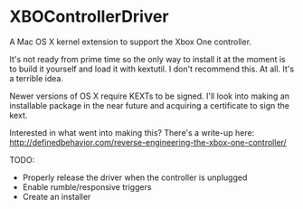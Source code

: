 XBOControllerDriver
===================

A Mac OS X kernel extension to support the Xbox One controller.

It's not ready from prime time so the only way to install it at the moment is to build it yourself and load it with kextutil.  I don't recommend this.  At all.  It's a terrible idea.

Newer versions of OS X require KEXTs to be signed.  I'll look into making an installable package in the near future and acquiring a certificate to sign the kext.

Interested in what went into making this?  There's a write-up here: http://definedbehavior.com/reverse-engineering-the-xbox-one-controller/

TODO:
* Properly release the driver when the controller is unplugged
* Enable rumble/responsive triggers
* Create an installer
